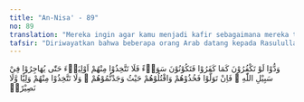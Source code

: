 ```yaml
---
title: "An-Nisa' - 89"
no: 89
translation: "Mereka ingin agar kamu menjadi kafir sebagaimana mereka telah menjadi kafir, sehingga kamu menjadi sama (dengan mereka). Janganlah kamu jadikan dari antara mereka sebagai teman-teman(mu), sebelum mereka berpindah pada jalan Allah. Apabila mereka berpaling, maka tawanlah mereka dan bunuhlah mereka di mana pun mereka kamu temukan, dan janganlah kamu jadikan seorang pun di antara mereka sebagai teman setia dan penolong,"
tafsir: "Diriwayatkan bahwa beberapa orang Arab datang kepada Rasulullah saw. di Medinah, lalu mereka masuk Islam, kemudian mereka ditimpa penyakit panas, yang menyebabkan mereka kembali kafir lalu mereka keluar dari Medinah. Kemudian mereka berjumpa dengan sahabat Nabi, para sahabat menanyakan sebab-sebab mereka meninggalkan Medinah. Mereka menerangkan bahwa mereka ditimpa penyakit panas. Para sahabat berkata, \"Mengapa kamu tidak mengambil teladan yang baik dari Rasulullah?\" Dalam menyikapi orang-orang ini, para sahabat terbagi kepada dua golongan. Yang sebagian berpendapat bahwa mereka telah menjadi munafik, sedang sebagian lagi berpendapat bahwa mereka masih Islam. Lalu turunlah ayat ini yang mencela sikap kaum muslimin, karena terpecah menjadi dua golongan, dan memerintahkan agar orang Arab ditawan dan dibunuh, jika mereka tidak berhijrah ke Medinah, karena mereka disamakan dengan kaum musyrikin yang lain.\n\nAyat ini menjelaskan sifat-sifat orang-orang munafik, yang oleh sebagian kaum Muslimin ketika itu dibela dan hendak diberi petunjuk, serta diharapkan bantuan mereka untuk memperkuat kaum Muslimin. Sifat kaum munafik itu jauh berbeda dari orang-orang kafir, yang senang dengan kekafiran mereka dan tidak mengganggu orang lain. Adapun orang-orang munafik, mereka tidak hanya sekedar bermuka dua terhadap kaum Muslimin, melainkan juga ingin mengembalikan kaum Muslimin kepada kekafiran, dan sesudah itu mereka akan melenyapkan agama Islam dari muka bumi ini.\n\nOleh karena demikian buruknya niat dan perbuatan orang-orang munafik itu, maka kaum Muslimin sekali lagi diingatkan, agar jangan sekali-kali mempercayai mereka dan jangan menjadikan mereka sebagai teman dan penolong, kecuali mereka benar-benar telah menganut agama Islam dan telah sesuai perbuatan mereka dengan ucapan, serta telah bersatu padu dengan kaum Muslimin dalam akidah, sikap dan perbuatan, bukan hanya sekedar tunduk karena mereka dalam keadaan lemah. Jika mereka benar-benar telah beriman, tentulah mereka tidak akan meninggalkan Nabi dan kaum Muslimin dalam menghadapi berbagai kesulitan. Mereka tentu akan selalu bersama Nabi dan kaum Muslimin, karena hal itu adalah dorongan iman yang kuat di dalam hati seseorang. Maka keengganan untuk mengikuti Nabi adalah suatu tanda lemahnya keimanan dan belum adanya keikhlasan untuk membela agama Islam.\n\nOleh sebab itu perintah dalam ayat ini bilamana ternyata mereka tidak mau beriman dan berjihad di jalan Allah, maka hendaklah kaum Muslimin menawan dan membunuh mereka, dan tidak menjadikan mereka sebagai pelindung dan penolong.\n\nDari ayat ini dapat diambil pengertian bahwa yang menjadi alasan pokok bagi perintah untuk menawan dan membunuh mereka, ialah sifat mereka yang tidak jujur kepada kaum Muslimin serta perbuatan mereka yang dilakukan dengan sembunyi untuk menghancurkan Islam dan kaum Muslimin. Tindakan terhadap mereka itu dipandang sebagai suatu keharusan yang perlu dilakukan untuk keselamatan Islam dan kaum Muslimin. Tindakan itu harus dihentikan apabila ternyata mereka itu telah menghentikan pula sikap dan perbuatan mereka yang bersifat bermusuhan terhadap Islam dan kaum Muslimin."
---
```


وَدُّوْا لَوْ تَكْفُرُوْنَ كَمَا كَفَرُوْا فَتَكُوْنُوْنَ سَوَاۤءً فَلَا تَتَّخِذُوْا مِنْهُمْ اَوْلِيَاۤءَ حَتّٰى يُهَاجِرُوْا فِيْ سَبِيْلِ اللّٰهِ ۗ فَاِنْ تَوَلَّوْا فَخُذُوْهُمْ وَاقْتُلُوْهُمْ حَيْثُ وَجَدْتُّمُوْهُمْ ۖ وَلَا تَتَّخِذُوْا مِنْهُمْ وَلِيًّا وَّلَا نَصِيْرًاۙ  
